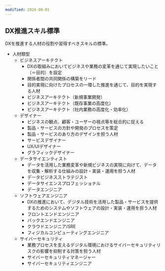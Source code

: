 ```yaml
---
modified: 2024-08-01
---
```

## DX推進スキル標準
DXを推進する人材の役割や習得すべきスキルの標準。

- 人材類型
	- ビジネスアーキテクト
		- DXの取組みにおいてビジネスや業務の変革を通じて実現したいこと（＝目的）を設定
		- 関係者間の共同関係の構築をリード
		- 目的実現に向けたプロセスの一環した推進を通じて、目的を実現する人材
		- ビジネスアーキテクト（新規事業開発）
		- ビジネスアーキテクト（既存事業の高度化）
		- ビジネスアーキテクト（社内業務の高度化・効率化）
	- デザイナー
		- ビジネスの観点、顧客・ユーザーの視点等を総合的に捉える
		- 製品・サービスの方針や開発のプロセスを策定
		- 製品・サービスのあり方のデザインを担う人材
		- サービスデザイナー
		- UX/UIデザイナー
		- グラフィックデザイナー
	- データサイエンティスト
		- データを活用した業務変革や新規ビジネスの実現に向けて、データを収集・解析する仕組みの設計・実装・運用を担う人材
		- データビジネスストラテジスト
		- データサイエンスプロフェッショナル
		- データエンジニア
	- ソフトウェアエンジニア
		- DXの推進において、デジタル技術を活用した製品・サービスを提供するためのシステムやソフトウェアの設計・実装・運用を担う人材
		- フロントエンドエンジニア
		- バックエンドエンジニア
		- クラウドエンジニア/SRE
		- フィジカルコンピューティングエンジニア
	- サイバーセキュリティ
		- 業務プロセスを支えるデジタル環境におけるサイバーセキュリティリスクの影響を抑制する対策を担う人材
		- サイバーセキュリティマネージャー
		- サイバーセキュリティエンジニア